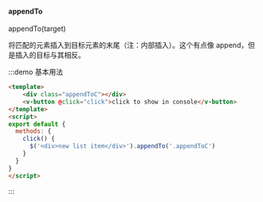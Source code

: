 #### appendTo

appendTo(target) 

将匹配的元素插入到目标元素的末尾（注：内部插入）。这个有点像 append，但是插入的目标与其相反。

:::demo 基本用法
```html
<template>
    <div class="appendToC"></div>
    <v-button @click="click">click to show in console</v-button>
</template>
<script>
export default {
  methods: {
    click() {
      $('<div>new list item</div>').appendTo('.appendToC')
    }
  }
}
</script>
```
:::
